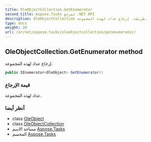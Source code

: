 ```yaml
---
title: OleObjectCollection.GetEnumerator
second_title: Aspose.Tasks لمرجع .NET API
description: OleObjectCollection طريقة. إرجاع عداد لهذه المجموعة.
type: docs
weight: 20
url: /ar/net/aspose.tasks/oleobjectcollection/getenumerator/
---
```

## OleObjectCollection.GetEnumerator method

إرجاع عداد لهذه المجموعة.

```csharp
public IEnumerator<OleObject> GetEnumerator()
```

### قيمة الإرجاع

عداد لهذه المجموعة.

### أنظر أيضا

* class [OleObject](../../oleobject/)
* class [OleObjectCollection](../)
* مساحة الاسم [Aspose.Tasks](../../oleobjectcollection/)
* المجسم [Aspose.Tasks](../../../)


